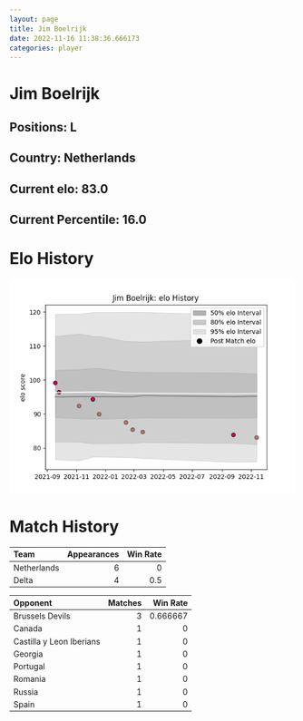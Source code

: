 ```yaml
---  
layout: page  
title: Jim Boelrijk  
date: 2022-11-16 11:38:36.666173  
categories: player  
---
```

# Jim Boelrijk

## Positions: L

## Country: Netherlands

## Current elo: 83.0

## Current Percentile: 16.0

# Elo History


![elo history](history_JimBoelrijk.png)
# Match History


| Team        |   Appearances |   Win Rate |
|:------------|--------------:|-----------:|
| Netherlands |             6 |        0   |
| Delta       |             4 |        0.5 |

| Opponent                 |   Matches |   Win Rate |
|:-------------------------|----------:|-----------:|
| Brussels Devils          |         3 |   0.666667 |
| Canada                   |         1 |   0        |
| Castilla y Leon Iberians |         1 |   0        |
| Georgia                  |         1 |   0        |
| Portugal                 |         1 |   0        |
| Romania                  |         1 |   0        |
| Russia                   |         1 |   0        |
| Spain                    |         1 |   0        |